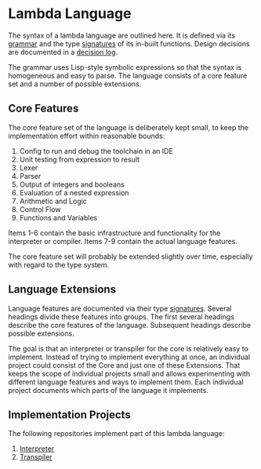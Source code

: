# Lambda Language

The syntax of a lambda language are outlined here.
It is defined via its [grammar](grammar.md) and the type [signatures](signatures.md) of its in-built functions.
Design decisions are documented in a [decision log](decisions.md).

The grammar uses Lisp-style symbolic expressions so that the syntax is homogeneous and easy to parse.
The language consists of a core feature set and a number of possible extensions.

## Core Features

The core feature set of the language is deliberately kept small, to keep the implementation effort within reasonable bounds:

1. Config to run and debug the toolchain in an IDE
2. Unit testing from expression to result
3. Lexer
4. Parser
5. Output of integers and booleans
6. Evaluation of a nested expression
7. Arithmetic and Logic
8. Control Flow
9. Functions and Variables

Items 1-6 contain the basic infrastructure and functionality for the interpreter or compiler.
Items 7-9 contain the actual language features.

The core feature set will probably be extended slightly over time, especially with regard to the type system.

## Language Extensions

Language features are documented via their type [signatures](signatures.md).
Several headings divide these features into groups.
The first several headings describe the core features of the language.
Subsequent headings describe possible extensions.

The goal is that an interpreter or transpiler for the core is relatively easy to implement.
Instead of trying to implement everything at once, an individual project could consist of the Core and just one of these Extensions.
That keeps the scope of individual projects small and allows experimenting with different language features and ways to implement them.
Each individual project documents which parts of the language it implements.

## Implementation Projects

The following repositories implement part of this lambda language:

1. [Interpreter](https://github.com/mnikander/interpreter)
2. [Transpiler](https://github.com/mnikander/transpiler)
